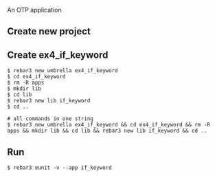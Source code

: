An OTP application

Create new project
----	
Create ex4_if_keyword
----	
	$ rebar3 new umbrella ex4_if_keyword
	$ cd ex4_if_keyword
	$ rm -R apps
	$ mkdir lib
	$ cd lib
	$ rebar3 new lib if_keyword
	$ cd ..
	
	# all commands in one string
	$ rebar3 new umbrella ex4_if_keyword && cd ex4_if_keyword && rm -R apps && mkdir lib && cd lib && rebar3 new lib if_keyword && cd ..

Run
-----
	$ rebar3 eunit -v --app if_keyword